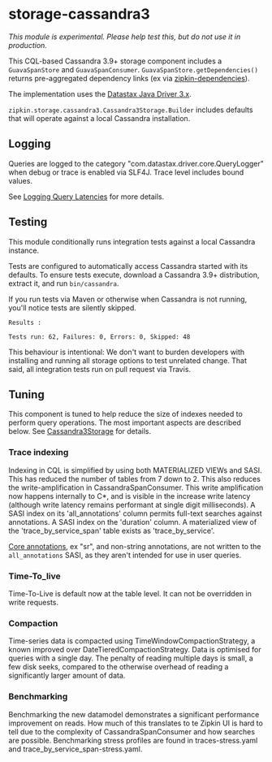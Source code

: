 # storage-cassandra3

*This module is experimental. Please help test this, but do not use it in production.*

This CQL-based Cassandra 3.9+ storage component includes a `GuavaSpanStore` and `GuavaSpanConsumer`.
`GuavaSpanStore.getDependencies()` returns pre-aggregated dependency links (ex via [zipkin-dependencies](https://github.com/openzipkin/zipkin-dependencies)).

The implementation uses the [Datastax Java Driver 3.x](https://github.com/datastax/java-driver).

`zipkin.storage.cassandra3.Cassandra3Storage.Builder` includes defaults that will operate against a local Cassandra installation.

## Logging
Queries are logged to the category "com.datastax.driver.core.QueryLogger" when debug or trace is
enabled via SLF4J. Trace level includes bound values.

See [Logging Query Latencies](http://docs.datastax.com/en/developer/java-driver/3.0/supplemental/manual/logging/#logging-query-latencies) for more details.

## Testing
This module conditionally runs integration tests against a local Cassandra instance.

Tests are configured to automatically access Cassandra started with its defaults.
To ensure tests execute, download a Cassandra 3.9+ distribution, extract it, and run `bin/cassandra`.

If you run tests via Maven or otherwise when Cassandra is not running,
you'll notice tests are silently skipped.
```
Results :

Tests run: 62, Failures: 0, Errors: 0, Skipped: 48
```

This behaviour is intentional: We don't want to burden developers with
installing and running all storage options to test unrelated change.
That said, all integration tests run on pull request via Travis.

## Tuning
This component is tuned to help reduce the size of indexes needed to
perform query operations. The most important aspects are described below.
See [Cassandra3Storage](src/main/java/zipkin/storage/cassandra3/Cassandra3Storage.java) for details.

### Trace indexing

Indexing in CQL is simplified by using both MATERIALIZED VIEWs and SASI.
This has reduced the number of tables from 7 down to 2. This also reduces the write-amplification in CassandraSpanConsumer.
This write amplification now happens internally to C*, and is visible in the increase write latency (although write latency
remains performant at single digit milliseconds).
A SASI index on its 'all_annotations' column permits full-text searches against annotations.
A SASI index on the 'duration' column.
A materialized view of the 'trace_by_service_span' table exists as 'trace_by_service'.

[Core annotations](../zipkin/src/main/java/zipkin/Constants.java#L184),
ex "sr", and non-string annotations, are not written to the `all_annotations` SASI, as they aren't intended for use in user queries.

### Time-To_live
Time-To-Live is default now at the table level. It can not be overridden in write requests.

### Compaction
Time-series data is compacted using TimeWindowCompactionStrategy, a known improved over DateTieredCompactionStrategy. Data is
optimised for queries with a single day. The penalty of reading multiple days is small, a few disk seeks, compared to the
otherwise overhead of reading a significantly larger amount of data.

### Benchmarking
Benchmarking the new datamodel demonstrates a significant performance improvement on reads. How much of this translates to te
Zipkin UI is hard to tell due to the complexity of CassandraSpanConsumer and how searches are possible. Benchmarking stress
profiles are found in traces-stress.yaml and trace_by_service_span-stress.yaml.
